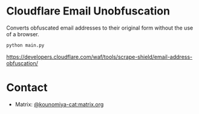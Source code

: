 # Cloudflare Email Unobfuscation

Converts obfuscated email addresses to their original form without the use of a browser.

```bash
python main.py
```

https://developers.cloudflare.com/waf/tools/scrape-shield/email-address-obfuscation/

# Contact

- Matrix: [@kounomiya-cat:matrix.org](https://matrix.to/#/@kounomiya-cat:matrix.org)